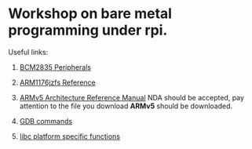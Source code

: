 Workshop on bare metal programming under rpi.
=============================================


Useful links:
1. [BCM2835 Peripherals](https://www.raspberrypi.org/wp-content/uploads/2012/02/BCM2835-ARM-Peripherals.pdf)

2. [ARM1176jzfs Reference](http://infocenter.arm.com/help/topic/com.arm.doc.ddi0301h/DDI0301H_arm1176jzfs_r0p7_trm.pdf)

3. [ARMv5 Architecture Reference Manual](http://infocenter.arm.com/help/index.jsp?topic=/com.arm.doc.ddi0419c/index.html) NDA should be accepted, pay attention to the file you download **ARMv5** should be downloaded.

4. [GDB commands](http://www.yolinux.com/TUTORIALS/GDB-Commands.html)

5. [libc platform specific functions](https://sourceware.org/newlib/libc.html#Stubs)
